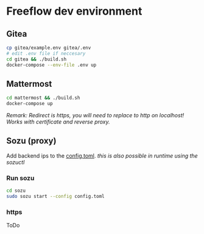 # Freeflow dev environment

## Gitea
```bash
cp gitea/example.env gitea/.env
# edit .env file if neccesary
cd gitea && ./build.sh
docker-compose --env-file .env up
```

## Mattermost
```bash
cd mattermost && ./build.sh
docker-compose up
```

*Remark: Redirect is https, you will need to replace to http on localhost! Works with certificate and reverse proxy.*


## Sozu (proxy)
Add backend ips to the [config.toml](sozu/config.toml).
*this is also possible in runtime using the sozuctl*

### Run sozu

```bash
cd sozu
sudo sozu start --config config.toml 
```
### https 
ToDo
